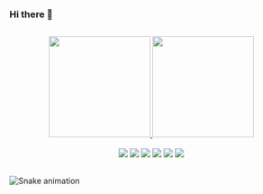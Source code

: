 ### Hi there 👋
##  
<div align="center">
  <a href="https://github.com/DougTeixeira">
  <img height="180em" src="https://github-readme-stats.vercel.app/api?username=DougTeixeira&show_icons=true&theme=synthwave&include_all_commits=true&count_private=true"/>
  <img height="180em" src="https://github-readme-stats.vercel.app/api/top-langs/?username=DougTeixeira&layout=compact&langs_count=7&theme=synthwave"/>
</div>

  
<div align="center" style="display: inline_block"><br>
  <a href="https://www.linkedin.com/in/douglas-teixeira-6854581aa/" target="_blank"><img src="https://img.shields.io/badge/-LinkedIn-%230077B5?style=for-the-badge&logo=linkedin&logoColor=white" target="_blank"></a> 
  <a href = "mailto:dougsilvateixeira@gmail.com"><img src="https://img.shields.io/badge/-Gmail-%23333?style=for-the-badge&logo=gmail&logoColor=white" target="_blank"></a>
  <img src="https://img.shields.io/badge/Python-FFD43B?style=for-the-badge&logo=python&logoColor=darkgreen"> 
  <img src="https://img.shields.io/badge/Pandas-2C2D72?style=for-the-badge&logo=pandas&logoColor=white"> 
  <img src="https://img.shields.io/badge/Numpy-777BB4?style=for-the-badge&logo=numpy&logoColor=white"> 
  <img src="	https://img.shields.io/badge/Plotly-239120?style=for-the-badge&logo=plotly&logoColor=white"> 
</div>
  
##  

<div> 
 
  ![Snake animation](https://github.com/DougTeixeira/DougTeixeira/blob/output/github-contribution-grid-snake.svg)
 
</div>

<!--
**DougTeixeira/DougTeixeira** is a ✨ _special_ ✨ repository because its `README.md` (this file) appears on your GitHub profile.

Here are some ideas to get you started:

- 🔭 I’m currently working on ...
- 🌱 I’m currently learning ...
- 👯 I’m looking to collaborate on ...
- 🤔 I’m looking for help with ...
- 💬 Ask me about ...
- 📫 How to reach me: ...
- 😄 Pronouns: ...
- ⚡ Fun fact: ...
-->
